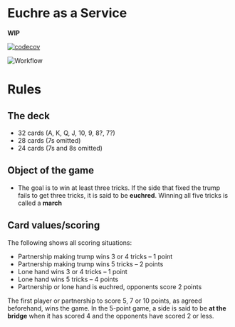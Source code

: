 # Euchre as a Service

**WIP**

[![codecov](https://codecov.io/gh/zaknicholsdev/euchre/branch/develop/graph/badge.svg?token=M9XADAX4QL)](https://codecov.io/gh/zaknicholsdev/euchre)

![Workflow](https://github.com/zakarynichols/euchre/actions/workflows/workflow.yml/badge.svg?branch=develop)

# Rules

## The deck

- 32 cards (A, K, Q, J, 10, 9, 8?, 7?)
- 28 cards (7s omitted)
- 24 cards (7s and 8s omitted)

## Object of the game

- The goal is to win at least three tricks. If the side that fixed the trump fails to get three tricks, it is said to be **euchred**. Winning all five tricks is called a **march**

## Card values/scoring

The following shows all scoring situations:

- Partnership making trump wins 3 or 4 tricks – 1 point
- Partnership making trump wins 5 tricks – 2 points
- Lone hand wins 3 or 4 tricks – 1 point
- Lone hand wins 5 tricks – 4 points
- Partnership or lone hand is euchred, opponents score 2 points

The first player or partnership to score 5, 7 or 10 points, as agreed beforehand, wins the game. In the 5-point game, a side is said to be **at the bridge** when it has scored 4 and the opponents have scored 2 or less.
